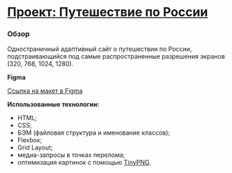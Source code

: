 # [Проект: Путешествие по России](https://nurmy-26.github.io/russian-travel/)

### Обзор

Одностраничный адаптивный сайт о путешествии по России, подстраивающийся под самые распространенные разрешения экранов (320, 768, 1024, 1280).

**Figma**

[Ссылка на макет в Figma](https://www.figma.com/file/5S2WSbEFL6awjVWJ0NWL8Q/Sprint-3_-Russia-_-desktop-mobile?node-id=28503%3A0)

**Использованные технологии:**

* HTML;
* CSS;
* БЭМ (файловая структура и именование классов);
* Flexbox;
* Grid Layout;
* медиа-запросы в точках перелома;
* оптимизация картинок с помощью [TinyPNG](https://tinypng.com/).
